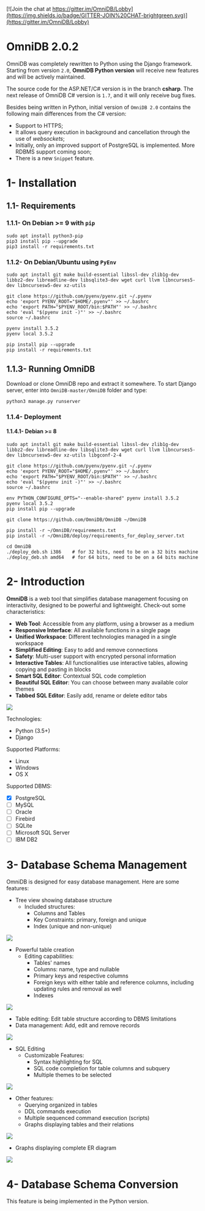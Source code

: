 [![Join the chat at https://gitter.im/OmniDB/Lobby](https://img.shields.io/badge/GITTER-JOIN%20CHAT-brightgreen.svg)](https://gitter.im/OmniDB/Lobby)

# OmniDB 2.0.2

OmniDB was completely rewritten to Python using the Django framework. Starting from version `2.0`, **OmniDB Python version** will receive new features and will be actively maintained.

The source code for the ASP.NET/C\# version is in the branch **csharp**. The next release of OmniDB C\# version is `1.7`, and it will only receive bug fixes.

Besides being written in Python, initial version of `OmniDB 2.0` contains the following main differences from the C\# version:

- Support to HTTPS;
- It allows query execution in background and cancellation through the use of *websockets*;
- Initially, only an improved support of PostgreSQL is implemented. More RDBMS support coming soon;
- There is a new `Snippet` feature.

# 1- Installation

## 1.1- Requirements

### 1.1.1- On Debian >= 9 with `pip`

```
sudo apt install python3-pip
pip3 install pip --upgrade
pip3 install -r requirements.txt
```

### 1.1.2- On Debian/Ubuntu using `PyEnv`

```
sudo apt install git make build-essential libssl-dev zlib1g-dev libbz2-dev libreadline-dev libsqlite3-dev wget curl llvm libncurses5-dev libncursesw5-dev xz-utils

git clone https://github.com/pyenv/pyenv.git ~/.pyenv
echo 'export PYENV_ROOT="$HOME/.pyenv"' >> ~/.bashrc
echo 'export PATH="$PYENV_ROOT/bin:$PATH"' >> ~/.bashrc
echo 'eval "$(pyenv init -)"' >> ~/.bashrc
source ~/.bashrc

pyenv install 3.5.2
pyenv local 3.5.2

pip install pip --upgrade
pip install -r requirements.txt
```

## 1.1.3- Running OmniDB

Download or clone OmniDB repo and extract it somewhere. To start Django server, enter into `OmniDB-master/OmniDB` folder and type:

 ```
 python3 manage.py runserver
 ```

### 1.1.4- Deployment

#### 1.1.4.1- Debian >= 8

```
sudo apt install git make build-essential libssl-dev zlib1g-dev libbz2-dev libreadline-dev libsqlite3-dev wget curl llvm libncurses5-dev libncursesw5-dev xz-utils libgconf-2-4

git clone https://github.com/pyenv/pyenv.git ~/.pyenv
echo 'export PYENV_ROOT="$HOME/.pyenv"' >> ~/.bashrc
echo 'export PATH="$PYENV_ROOT/bin:$PATH"' >> ~/.bashrc
echo 'eval "$(pyenv init -)"' >> ~/.bashrc
source ~/.bashrc

env PYTHON_CONFIGURE_OPTS="--enable-shared" pyenv install 3.5.2
pyenv local 3.5.2
pip install pip --upgrade

git clone https://github.com/OmniDB/OmniDB ~/OmniDB

pip install -r ~/OmniDB/requirements.txt
pip install -r ~/OmniDB/deploy/requirements_for_deploy_server.txt

cd OmniDB
./deploy_deb.sh i386    # for 32 bits, need to be on a 32 bits machine
./deploy_deb.sh amd64   # for 64 bits, need to be on a 64 bits machine
```

# 2- Introduction

**OmniDB** is a web tool that simplifies database management focusing on interactivity, designed to be powerful and lightweight. Check-out some characteristics:

- **Web Tool**: Accessible from any platform, using a browser as a medium
- **Responsive Interface**: All available functions in a single page
- **Unified Workspace**: Different technologies managed in a single workspace
- **Simplified Editing**: Easy to add and remove connections
- **Safety**: Multi-user support with encrypted personal information
- **Interactive Tables**: All functionalities use interactive tables, allowing copying and pasting in blocks
- **Smart SQL Editor**: Contextual SQL code completion
- **Beautiful SQL Editor**: You can choose between many available color themes
- **Tabbed SQL Editor**: Easily add, rename or delete editor tabs

![](http://162.243.1.11/images/screenshots/screen00.png)

Technologies:

- Python (3.5+)
- Django

Supported Platforms:

- Linux
- Windows
- OS X

Supported DBMS:

- [X] PostgreSQL
- [ ] MySQL
- [ ] Oracle
- [ ] Firebird
- [ ] SQLite
- [ ] Microsoft SQL Server
- [ ] IBM DB2

# 3- Database Schema Management

OmniDB is designed for easy database management. Here are some features:

- Tree view showing database structure
  - Included structures:
    - Columns and Tables
    - Key Constraints: primary, foreign and unique
    - Index (unique and non-unique)

![](http://162.243.1.11/images/screenshots/treeview.png)

- Powerful table creation
  - Editing capabilities:
    - Tables' names
    - Columns: name, type and nullable
    - Primary keys and respective columns
    - Foreign keys with either table and reference columns, including updating rules and removal as well
    - Indexes

![](http://162.243.1.11/images/screenshots/screen05.png)

- Table editing: Edit table structure according to DBMS limitations
- Data management: Add, edit and remove records

![](http://162.243.1.11/images/screenshots/screen07.png)

- SQL Editing
  - Customizable Features:
    - Syntax highlighting for SQL
    - SQL code completion for table columns and subquery
    - Multiple themes to be selected

![](http://162.243.1.11/images/screenshots/screen06.png)

- Other features:
  - Querying organized in tables
  - DDL commands execution
  - Multiple sequenced command execution (scripts)
  - Graphs displaying tables and their relations

![](http://162.243.1.11/images/screenshots/screen02.png)

  - Graphs displaying complete ER diagram

![](http://162.243.1.11/images/screenshots/screen01.png)

# 4- Database Schema Conversion

This feature is being implemented in the Python version.
